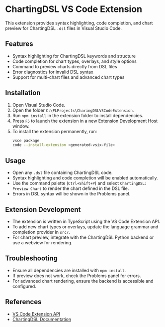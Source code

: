 # ChartingDSL VS Code Extension

This extension provides syntax highlighting, code completion, and chart preview for ChartingDSL `.dsl` files in Visual Studio Code.

## Features
- Syntax highlighting for ChartingDSL keywords and structure
- Code completion for chart types, overlays, and style options
- Command to preview charts directly from DSL files
- Error diagnostics for invalid DSL syntax
- Support for multi-chart files and advanced chart types

## Installation
1. Open Visual Studio Code.
2. Open the folder `C:\PLProjects\CharingDSLVSCodeExtension`.
3. Run `npm install` in the extension folder to install dependencies.
4. Press `F5` to launch the extension in a new Extension Development Host window.
5. To install the extension permanently, run:
   ```bash
   vsce package
   code --install-extension <generated-vsix-file>
   ```

## Usage
- Open any `.dsl` file containing ChartingDSL code.
- Syntax highlighting and code completion will be enabled automatically.
- Use the command palette (`Ctrl+Shift+P`) and select `ChartingDSL: Preview Chart` to render the chart defined in the DSL file.
- Errors in DSL syntax will be shown in the Problems panel.

## Extension Development
- The extension is written in TypeScript using the VS Code Extension API.
- To add new chart types or overlays, update the language grammar and completion provider in `src/`.
- For chart preview, integrate with the ChartingDSL Python backend or use a webview for rendering.

## Troubleshooting
- Ensure all dependencies are installed with `npm install`.
- If preview does not work, check the Problems panel for errors.
- For advanced chart rendering, ensure the backend is accessible and configured.

## References
- [VS Code Extension API](https://code.visualstudio.com/api)
- [ChartingDSL Documentation](../ChartingDSL/README.md)

